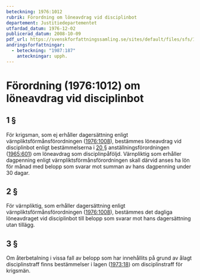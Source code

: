 ```yaml
---
beteckning: 1976:1012
rubrik: Förordning om löneavdrag vid disciplinbot
departement: Justitiedepartementet
utfardad_datum: 1976-12-02
publicerad_datum: 2008-10-09
pdf_url: https://svenskforfattningssamling.se/sites/default/files/sfs/1976-12/SFS1976-1012.pdf
andringsforfattningar:
  - beteckning: "1987:187"
    anteckningar: upph.
---
```


# Förordning (1976:1012) om löneavdrag vid disciplinbot

## 1 §

För krigsman, som ej erhåller dagersättning enligt värnpliktsförmånsförordningen ([1976:1008](https://selex.se/eli/sfs/1976/1008)), bestämmes löneavdrag vid disciplinbot enligt bestämmelserna i [20 §](#20) anställningsförordningen ([1965:601](https://selex.se/eli/sfs/1965/601)) om löneavdrag som disciplinpåföljd. Värnpliktig som erhåller dagpenning enligt värnpliktsförmånsförordningen skall därvid anses ha lön för månad med belopp som svarar mot summan av hans dagpenning under 30 dagar.

## 2 §

För värnpliktig, som erhåller dagersättning enligt värnpliktsförmånsförordningen ([1976:1008](https://selex.se/eli/sfs/1976/1008)), bestämmes det dagliga löneavdraget vid disciplinbot till belopp som svarar mot hans dagersättning utan tillägg.

## 3 §

Om återbetalning i vissa fall av belopp som har innehållits på grund av ålagt disciplinstraff finns bestämmelser i lagen ([1973:18](https://selex.se/eli/sfs/1973/18)) om disciplinstraff för krigsmän.